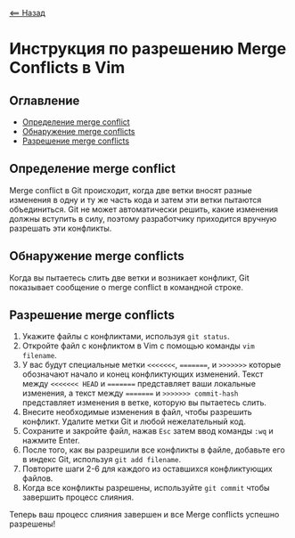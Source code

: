 [<== Назад](../README.md)

# Инструкция по разрешению Merge Conflicts в Vim

## Оглавление
- [Определение merge conflict](#определение-merge-conflict)
- [Обнаружение merge conflicts](#обнаружение-merge-conflicts)
- [Разрешение merge conflicts](#разрешение-merge-conflicts)

## Определение merge conflict
Merge conflict в Git происходит, когда две ветки вносят разные изменения в одну и ту же часть кода и затем эти ветки пытаются объединиться. Git не может автоматически решить, какие изменения должны вступить в силу, поэтому разработчику приходится вручную разрешать эти конфликты.

## Обнаружение merge conflicts
Когда вы пытаетесь слить две ветки и возникает конфликт, Git показывает сообщение о merge conflict в командной строке.

## Разрешение merge conflicts

1. Укажите файлы с конфликтами, используя `git status`.
2. Откройте файл с конфликтом в Vim с помощью команды `vim filename`.
3. У вас будут специальные метки `<<<<<<<`, `=======`, и `>>>>>>>` которые обозначают начало и конец конфликтующих изменений. Текст между `<<<<<<< HEAD` и `=======` представляет ваши локальные изменения, а текст между `=======` и `>>>>>>> commit-hash` представляет изменения в ветке, которую вы пытаетесь слить.
4. Внесите необходимые изменения в файл, чтобы разрешить конфликт. Удалите метки Git и любой нежелательный код.
5. Сохраните и закройте файл, нажав `Esc` затем ввод команды `:wq` и нажмите Enter.
6. После того, как вы разрешили все конфликты в файле, добавьте его в индекс Git, используя `git add filename`.
7. Повторите шаги 2-6 для каждого из оставшихся конфликтующих файлов.
8. Когда все конфликты разрешены, используйте `git commit` чтобы завершить процесс слияния.

Теперь ваш процесс слияния завершен и все Merge conflicts успешно разрешены!